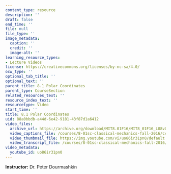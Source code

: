 ```yaml
---
content_type: resource
description: ''
draft: false
end_time: ''
file: null
file_type: ''
image_metadata:
  caption: ''
  credit: ''
  image-alt: ''
learning_resource_types:
- Lecture Videos
license: https://creativecommons.org/licenses/by-nc-sa/4.0/
ocw_type: ''
optional_tab_title: ''
optional_text: ''
parent_title: 8.1 Polar Coordinates
parent_type: CourseSection
related_resources_text: ''
resource_index_text: ''
resourcetype: Video
start_time: ''
title: 8.1 Polar Coordinates
uid: 88a0bbdb-a44d-6e42-9181-43f87d1a6412
video_files:
  archive_url: https://archive.org/download/MIT8.01F16/MIT8_01F16_L08v01_360p.mp4
  video_captions_file: /courses/8-01sc-classical-mechanics-fall-2016/cc50980b55055b5e8c8cad1fd296cbe9_uo86ir31pn0.vtt
  video_thumbnail_file: https://img.youtube.com/vi/uo86ir31pn0/default.jpg
  video_transcript_file: /courses/8-01sc-classical-mechanics-fall-2016/247f27d5277aa59ec38dc6ebdfa67f24_uo86ir31pn0.pdf
video_metadata:
  youtube_id: uo86ir31pn0
---
```

**Instructor:** Dr. Peter Dourmashkin